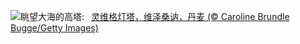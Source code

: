 ![](https://www.bing.com/th?id=OHR.LyngvigLighthouse_ZH-CN0836204503_UHD.jpg&w=1000)眺望大海的高塔:&nbsp;&ensp;[灵维格灯塔，维泽桑讷，丹麦 (© Caroline Brundle Bugge/Getty Images)](https://www.bing.com/th?id=OHR.LyngvigLighthouse_ZH-CN0836204503_UHD.jpg)
<br><br/>
